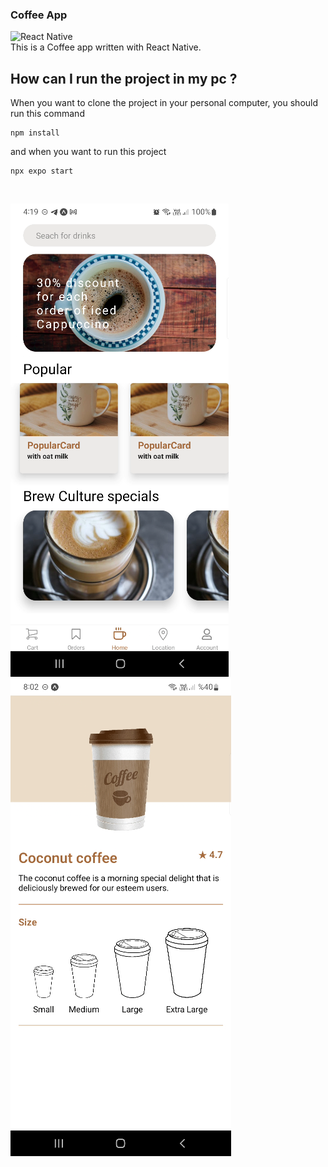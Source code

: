 ### Coffee App

![React Native](https://img.shields.io/badge/React_Native-20232A?style=for-the-badge&logo=react&logoColor=61DAFB)
<br>
This is a Coffee app written with React Native.
<br>

## How can I run the project in my pc ?

When you want to clone the project in your personal computer, you should run this command
<br>

```
npm install
```

and when you want to run this project
<br>

```
npx expo start
```

<br>

![README](./assets/readme-images/readme.png)
![README-PHOTO-1](./assets/readme-images/readme_2.png)
